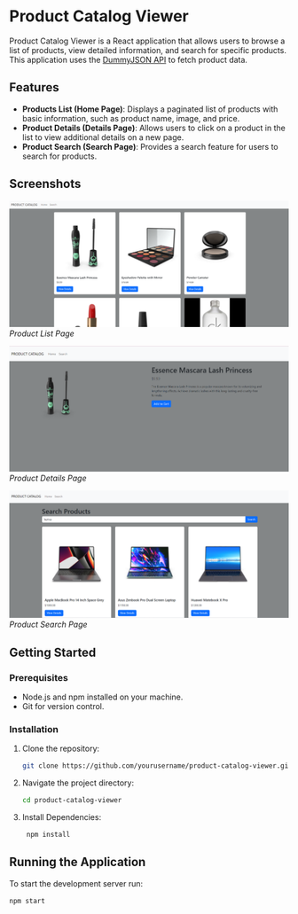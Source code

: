 # Product Catalog Viewer

Product Catalog Viewer is a React application that allows users to browse a list of products, view detailed information, and search for specific products. This application uses the [DummyJSON API](https://dummyjson.com/docs/products) to fetch product data.

## Features

- **Products List (Home Page)**: Displays a paginated list of products with basic information, such as product name, image, and price.
- **Product Details (Details Page)**: Allows users to click on a product in the list to view additional details on a new page.
- **Product Search (Search Page)**: Provides a search feature for users to search for products.

## Screenshots

![Product List](ProductList.png)
*Product List Page*



![Product Details](ProductDetail.png)
*Product Details Page*



![Product Search](ProductSearch.png)
*Product Search Page*

## Getting Started

### Prerequisites

- Node.js and npm installed on your machine.
- Git for version control.

### Installation

1. Clone the repository:

   ```bash
   git clone https://github.com/yourusername/product-catalog-viewer.git

2. Navigate the project directory:

    ```bash
    cd product-catalog-viewer

3. Install Dependencies:

   ```bash
    npm install

## Running the Application

To start the development server run:

```bash
npm start




